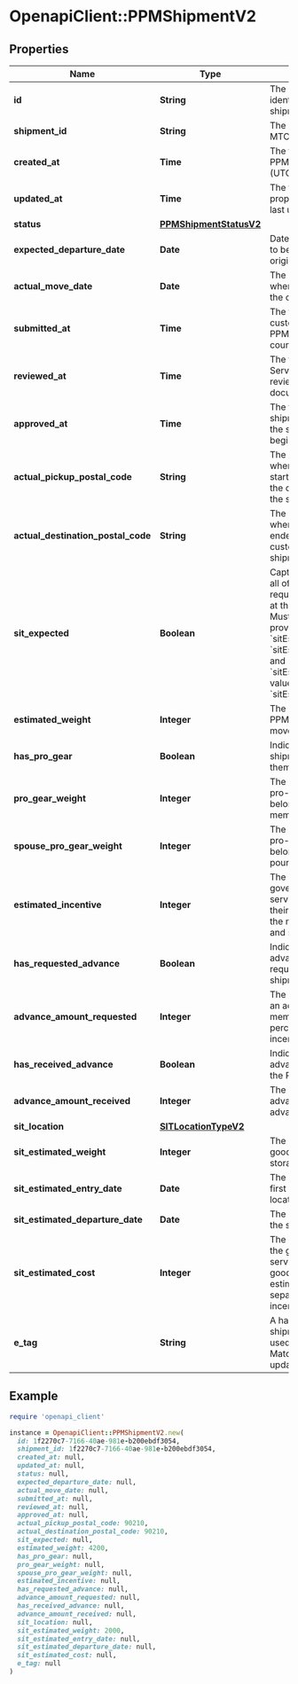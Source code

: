 # OpenapiClient::PPMShipmentV2

## Properties

| Name | Type | Description | Notes |
| ---- | ---- | ----------- | ----- |
| **id** | **String** | The primary unique identifier of this PPM shipment | [readonly] |
| **shipment_id** | **String** | The id of the parent MTOShipment record | [readonly] |
| **created_at** | **Time** | The timestamp of when the PPM shipment was created (UTC) | [readonly] |
| **updated_at** | **Time** | The timestamp of when a property of this object was last updated (UTC) | [optional][readonly] |
| **status** | [**PPMShipmentStatusV2**](PPMShipmentStatusV2.md) |  |  |
| **expected_departure_date** | **Date** | Date the customer expects to begin moving from their origin.  |  |
| **actual_move_date** | **Date** | The actual start date of when the PPM shipment left the origin. | [optional] |
| **submitted_at** | **Time** | The timestamp of when the customer submitted their PPM documentation to the counselor for review. | [optional] |
| **reviewed_at** | **Time** | The timestamp of when the Service Counselor has reviewed all of the closeout documents. | [optional] |
| **approved_at** | **Time** | The timestamp of when the shipment was approved and the service member can begin their move. | [optional] |
| **actual_pickup_postal_code** | **String** | The actual postal code where the PPM shipment started. To be filled once the customer has moved the shipment.  | [optional] |
| **actual_destination_postal_code** | **String** | The actual postal code where the PPM shipment ended. To be filled once the customer has moved the shipment.  | [optional] |
| **sit_expected** | **Boolean** | Captures whether some or all of the PPM shipment will require temporary storage at the origin or destination.  Must be set to &#x60;true&#x60; when providing &#x60;sitLocation&#x60;, &#x60;sitEstimatedWeight&#x60;, &#x60;sitEstimatedEntryDate&#x60;, and &#x60;sitEstimatedDepartureDate&#x60; values to calculate the &#x60;sitEstimatedCost&#x60;.  |  |
| **estimated_weight** | **Integer** | The estimated weight of the PPM shipment goods being moved in pounds. | [optional] |
| **has_pro_gear** | **Boolean** | Indicates whether PPM shipment has pro gear for themselves or their spouse.  | [optional] |
| **pro_gear_weight** | **Integer** | The estimated weight of the pro-gear being moved belonging to the service member in pounds. | [optional] |
| **spouse_pro_gear_weight** | **Integer** | The estimated weight of the pro-gear being moved belonging to a spouse in pounds. | [optional] |
| **estimated_incentive** | **Integer** | The estimated amount the government will pay the service member to move their belongings based on the moving date, locations, and shipment weight. | [optional] |
| **has_requested_advance** | **Boolean** | Indicates whether an advance has been requested for the PPM shipment.  | [optional] |
| **advance_amount_requested** | **Integer** | The amount requested as an advance by the service member, up to a maximum percentage of the estimated incentive.  | [optional] |
| **has_received_advance** | **Boolean** | Indicates whether an advance was received for the PPM shipment.  | [optional] |
| **advance_amount_received** | **Integer** | The amount received for an advance, or null if no advance is received.  | [optional] |
| **sit_location** | [**SITLocationTypeV2**](SITLocationTypeV2.md) |  | [optional] |
| **sit_estimated_weight** | **Integer** | The estimated weight of the goods being put into storage in pounds. | [optional] |
| **sit_estimated_entry_date** | **Date** | The date that goods will first enter the storage location. | [optional] |
| **sit_estimated_departure_date** | **Date** | The date that goods will exit the storage location. | [optional] |
| **sit_estimated_cost** | **Integer** | The estimated amount that the government will pay the service member to put their goods into storage. This estimated storage cost is separate from the estimated incentive. | [optional] |
| **e_tag** | **String** | A hash unique to this shipment that should be used as the \&quot;If-Match\&quot; header for any updates. | [readonly] |

## Example

```ruby
require 'openapi_client'

instance = OpenapiClient::PPMShipmentV2.new(
  id: 1f2270c7-7166-40ae-981e-b200ebdf3054,
  shipment_id: 1f2270c7-7166-40ae-981e-b200ebdf3054,
  created_at: null,
  updated_at: null,
  status: null,
  expected_departure_date: null,
  actual_move_date: null,
  submitted_at: null,
  reviewed_at: null,
  approved_at: null,
  actual_pickup_postal_code: 90210,
  actual_destination_postal_code: 90210,
  sit_expected: null,
  estimated_weight: 4200,
  has_pro_gear: null,
  pro_gear_weight: null,
  spouse_pro_gear_weight: null,
  estimated_incentive: null,
  has_requested_advance: null,
  advance_amount_requested: null,
  has_received_advance: null,
  advance_amount_received: null,
  sit_location: null,
  sit_estimated_weight: 2000,
  sit_estimated_entry_date: null,
  sit_estimated_departure_date: null,
  sit_estimated_cost: null,
  e_tag: null
)
```

